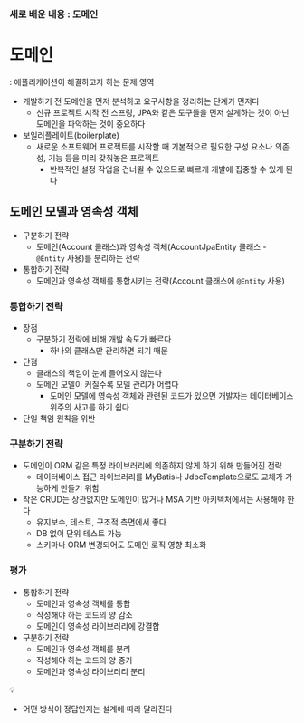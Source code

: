 ### 새로 배운 내용 : 도메인

# 도메인
: 애플리케이션이 해결하고자 하는 문제 영역

- 개발하기 전 도메인을 먼저 분석하고 요구사항을 정리하는 단계가 먼저다
    - 신규 프로젝트 시작 전 스프링, JPA와 같은 도구들을 먼저 설계하는 것이 아닌 도메인을 파악하는 것이 중요하다
- 보일러플레이트(boilerplate)
    - 새로운 소프트웨어 프로젝트를 시작할 때 기본적으로 필요한 구성 요소나 의존성, 기능 등을 미리 갖춰놓은 프로젝트
        - 반복적인 설정 작업을 건너뛸 수 있으므로 빠르게 개발에 집중할 수 있게 된다

## 도메인 모델과 영속성 객체

- 구분하기 전략
    - 도메인(Account 클래스)과 영속성 객체(AccountJpaEntity 클래스 - `@Entity` 사용)를 분리하는 전략
- 통합하기 전략
    - 도메인과 영속성 객체를 통합시키는 전략(Account 클래스에 `@Entity` 사용)
      

### 통합하기 전략

- 장점
    - 구분하기 전략에 비해 개발 속도가 빠르다
        - 하나의 클래스만 관리하면 되기 때문
- 단점
    - 클래스의 책임이 눈에 들어오지 않는다
    - 도메인 모델이 커질수록 모델 관리가 어렵다
        - 도메인 모델에 영속성 객체와 관련된 코드가 있으면 개발자는 데이터베이스 위주의 사고를 하기 쉽다
- 단일 책임 원칙을 위반
  

### 구분하기 전략

- 도메인이 ORM 같은 특정 라이브러리에 의존하지 않게 하기 위해 만들어진 전략
    - 데이터베이스 접근 라이브러리를 MyBatis나 JdbcTemplate으로도 교체가 가능하게 만들기 위함
- 작은 CRUD는 상관없지만 도메인이 많거나 MSA 기반 아키텍처에서는 사용해야 한다
    - 유지보수, 테스트, 구조적 측면에서 좋다
    - DB 없이 단위 테스트 가능
    - 스키마나 ORM 변경되어도 도메인 로직 영향 최소화

### 평가
- 통합하기 전략
    - 도메인과 영속성 객체를 통합
    - 작성해야 하는 코드의 양 감소
    - 도메인이 영속성 라이브러리에 강결합
- 구분하기 전략
    - 도메인과 영속성 객체를 분리
    - 작성해야 하는 코드의 양 증가
    - 도메인과 영속성 라이브러리 분리

<aside>
💡

- 어떤 방식이 정답인지는 설계에 따라 달라진다
</aside>
